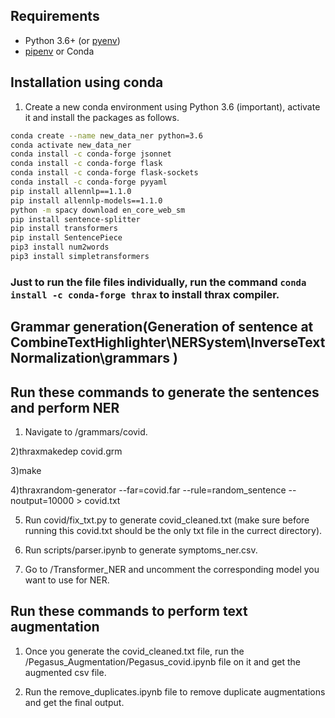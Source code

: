 
## Requirements
- Python 3.6+ (or [pyenv](https://github.com/pyenv/pyenv))
- [pipenv](https://pipenv.readthedocs.io/en/latest/) or Conda


## Installation using conda
1. Create a new conda environment using Python 3.6 (important), activate it and install the packages as follows.
```bash
conda create --name new_data_ner python=3.6
conda activate new_data_ner
conda install -c conda-forge jsonnet
conda install -c conda-forge flask
conda install -c conda-forge flask-sockets
conda install -c conda-forge pyyaml
pip install allennlp==1.1.0
pip install allennlp-models==1.1.0
python -m spacy download en_core_web_sm
pip install sentence-splitter
pip install transformers
pip install SentencePiece
pip3 install num2words
pip3 install simpletransformers
```
### Just to run the file files individually, run the command `conda install -c conda-forge thrax` to install thrax compiler.

## Grammar generation(Generation of sentence at CombineTextHighlighter\NERSystem\InverseTextNormalization\grammars )

## Run these commands to generate the sentences and perform NER
1) Navigate to /grammars/covid.

2)thraxmakedep covid.grm

3)make

4)thraxrandom-generator --far=covid.far --rule=random_sentence --noutput=10000 > covid.txt

5) Run covid/fix_txt.py to generate covid_cleaned.txt (make sure before running this covid.txt should be the only txt file in the currect directory).

6) Run scripts/parser.ipynb to generate symptoms_ner.csv.

7) Go to /Transformer_NER and uncomment the corresponding model you want to use for NER.

## Run these commands to perform text augmentation
1) Once you generate the covid_cleaned.txt file, run the /Pegasus_Augmentation/Pegasus_covid.ipynb file on it and get the augmented csv file.

2) Run the remove_duplicates.ipynb file to remove duplicate augmentations and get the final output.



 
